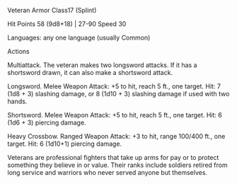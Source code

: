 Veteran
Armor Class17 (Splint)

Hit Points 58 (9d8+18) | 27-90
Speed 30 

Languages: any one language (usually Common)

Actions

Multiattack. The veteran makes two longsword attacks. If it has a shortsword drawn, it can also make a shortsword attack.

Longsword. Melee Weapon Attack: +5 to hit, reach 5 ft., one target. Hit: 7 (1d8 + 3) slashing damage, or 8 (1d10 + 3) slashing damage if used with two hands.

Shortsword.  Melee Weapon Attack: +5 to hit, reach 5 ft., one target. Hit: 6 (1d6 + 3) piercing damage.

Heavy Crossbow. Ranged Weapon Attack: +3 to hit, range 100/400 ft., one target.
Hit: 6 (1d10+1) piercing damage.

Veterans are professional fighters that take up arms for pay or to protect something they believe in or value. Their ranks include soldiers retired from long service and warriors who never served anyone but themselves.

